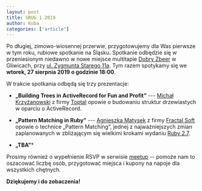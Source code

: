 ```yaml
---
layout: post
title: SRUG 1.2019
author: Kuba
categories: ["article"]
---
```


Po długiej, zimowo-wiosennej przerwie, przygotowujemy dla Was pierwsze
w tym roku, rubiowe spotkanie na Śląsku. Spotkanie odbędzie się w
przeniesionym niedawno w nowe miejsce multitapie [Dobry
Zbeer](https://www.facebook.com/DobryZbeer/) w Gliwicach, przy
[ul.&nbsp;Zygmunta&nbsp;Starego&nbsp;11a](https://www.google.com/maps/place/Zygmunta+Starego+11a,+44-100+Gliwice/). Tym
razem spotykamy się we **wtorek, 27&nbsp;sierpnia&nbsp;2019 o godzinie
18:00**.

W trakcie spotkania odbędą się trzy prezentacje:

- **„Building Trees in ActiveRecord for Fun and Profit”** --- [Michał
  Krzyżanowski](https://github.com/krzyzak) z firmy
  [Toptal](https://www.toptal.com) opowie o budowaniu struktur
  drzewiastych w oparciu o ActiveRecord.

- **„Pattern Matching in Ruby”** --- [Agnieszka
  Matysek](https://womanonrails.com/) z firmy [Fractal
  Soft](https://fractalsoft.org/) opowie o technice „Pattern
  Matching”, jednej z najważniejszych zmian zaplanowanych w
  zbliżającym się wielkimi krokami wydaniu [Ruby
  2.7](https://www.ruby-lang.org/en/news/2019/05/30/ruby-2-7-0-preview1-released/).

- **„TBA”***

Prosimy również o wypełnienie RSVP w serwisie
[meetup](https://www.meetup.com/srugpl/events/255840816/) -- pomoże
nam to oszacować liczbę osób, przygotować miejsca i kupony na napoje
dla wszystkich chętnych.

**Dziękujemy i do zobaczenia!**
